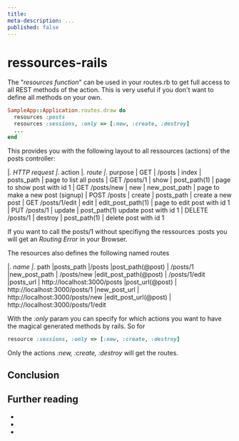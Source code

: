 ```yaml
---
title:
meta-description: ...
published: false
---
```

# ressources-rails
The "_resources function_" can be used in your routes.rb to get full access to all REST methods of the action. This is very useful if you don't want to define all methods on your own.


```ruby
SampleApp::Application.routes.draw do
  resources :posts
  resources :sessions, :only => [:new, :create, :destroy]
  ...
end
```

This provides you with the following layout to all ressources (actions) of the posts controller:

|_. HTTP request |_. action |_. route |_. purpose
| GET | /posts | index | posts_path | page to list all posts
| GET /posts/1 | show | post_path(1) | page to show post with id 1
| GET /posts/new | new | new_post_path | page to make a new post (signup)
| POST  /posts | create | posts_path | create a new post
| GET /posts/1/edit | edit | edit_post_path(1) | page to edit post with id 1
| PUT /posts/1 | update | post_path(1)  update post with id 1
| DELETE  /posts/1 | destroy | post_path(1) |  delete post with id 1

If you want to call the posts/1 without specifiyng the ressources :posts you will get an _Routing Error_ in your Browser.

The resources also defines the following named routes

|_. name |_. path
|posts_path |/posts
|post_path(@post) | /posts/1
|new_post_path | /posts/new
|edit_post_path(@post) | /posts/1/edit
|posts_url | http://localhost:3000/posts
|post_url(@post) | http://localhost:3000/posts/1
|new_post_url | http://localhost:3000/posts/new
|edit_post_url(@post) | http://localhost:3000/posts/1/edit

With the _:only_ param you can specify for which actions you want to have the magical generated methods by rails. So for


```ruby
resource :sessions, :only => [:new, :create, :destroy]
```

Only the actions _:new, :create, :destroy_ will get the routes.



## Conclusion

## Further reading

-
-
-


